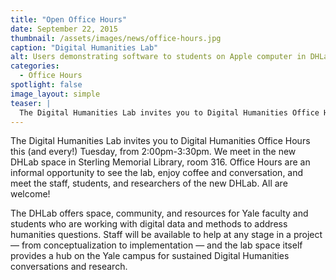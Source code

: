 ```yaml
---
title: "Open Office Hours"
date: September 22, 2015
thumbnail: /assets/images/news/office-hours.jpg
caption: "Digital Humanities Lab"
alt: Users demonstrating software to students on Apple computer in DHLab during office hours.
categories:
  - Office Hours
spotlight: false
image_layout: simple
teaser: |
  The Digital Humanities Lab invites you to Digital Humanities Office Hours this (and every!) Tuesday, from 2:00pm-3:30pm. We meet in the new DHLab space in Sterling Memorial Library, room 316. Office...
---
```


The Digital Humanities Lab invites you to Digital Humanities Office Hours this (and every!) Tuesday, from 2:00pm-3:30pm. We meet in the new DHLab space in Sterling Memorial Library, room 316. Office Hours are an informal opportunity to see the lab, enjoy coffee and conversation, and meet the staff, students, and researchers of the new DHLab. All are welcome!

The DHLab offers space, community, and resources for Yale faculty and students who are working with digital data and methods to address humanities questions. Staff will be available to help at any stage in a project — from conceptualization to implementation — and the lab space itself provides a hub on the Yale campus for sustained Digital Humanities conversations and research.
